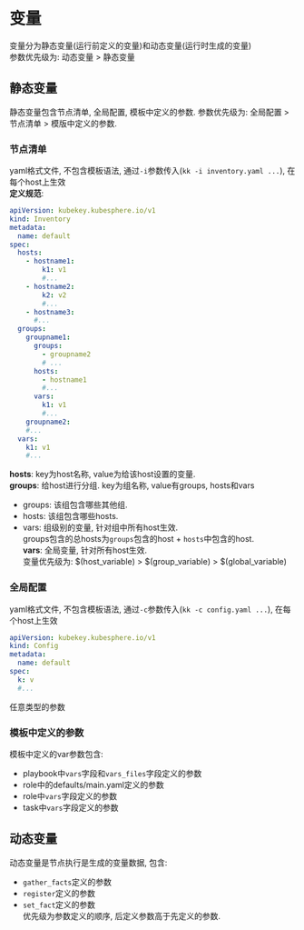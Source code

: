 # 变量
变量分为静态变量(运行前定义的变量)和动态变量(运行时生成的变量)  
参数优先级为: 动态变量 > 静态变量
## 静态变量
静态变量包含节点清单, 全局配置, 模板中定义的参数.
参数优先级为: 全局配置 > 节点清单 > 模版中定义的参数.
### 节点清单
yaml格式文件, 不包含模板语法, 通过`-i`参数传入(`kk -i inventory.yaml ...`), 在每个host上生效  
**定义规范**:
```yaml
apiVersion: kubekey.kubesphere.io/v1
kind: Inventory
metadata:
  name: default
spec:
  hosts:
    - hostname1: 
        k1: v1
        #...
    - hostname2: 
        k2: v2
        #...
    - hostname3:
      #...
  groups:
    groupname1:
      groups:
        - groupname2
        # ...
      hosts:
        - hostname1
        #...
      vars:
        k1: v1
        #...
    groupname2:
    #...
  vars:
    k1: v1
    #...
```
**hosts**: key为host名称, value为给该host设置的变量.  
**groups**: 给host进行分组. key为组名称, value有groups, hosts和vars
- groups: 该组包含哪些其他组.
- hosts:  该组包含哪些hosts.
- vars: 组级别的变量, 针对组中所有host生效.  
groups包含的总hosts为`groups`包含的host + `hosts`中包含的host.  
**vars**: 全局变量, 针对所有host生效.  
变量优先级为: $(host_variable) > $(group_variable) > $(global_variable)
### 全局配置
yaml格式文件, 不包含模板语法, 通过`-c`参数传入(`kk -c config.yaml ...`), 在每个host上生效
```yaml
apiVersion: kubekey.kubesphere.io/v1
kind: Config
metadata:
  name: default
spec:
  k: v
  #...
```
任意类型的参数
### 模板中定义的参数
模板中定义的var参数包含: 
- playbook中`vars`字段和`vars_files`字段定义的参数
- role中的defaults/main.yaml定义的参数
- role中`vars`字段定义的参数
- task中`vars`字段定义的参数
## 动态变量
动态变量是节点执行是生成的变量数据, 包含:  
- `gather_facts`定义的参数  
- `register`定义的参数  
- `set_fact`定义的参数  
优先级为参数定义的顺序, 后定义参数高于先定义的参数.  
